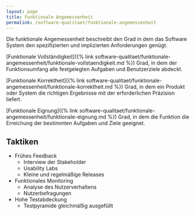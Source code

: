 ```yaml
---
layout: page
title: Funktionale Angemessenheit
permalink: /software-qualitaet/funktionale-angemessenheit
---
```


Die funktionale Angemessenheit beschreibt den Grad in dem das Software System den spezifizierten und implizierten Anforderungen genügt.

[Funktionale Vollständigkeit]({% link software-qualitaet/funktionale-angemessenheit/funktionale-vollstaendigkeit.md %})
Grad, in dem der Funktionsumfang alle festgelegten Aufgaben und Benutzerziele abdeckt.

[Funktionale Korrektheit]({% link software-qualitaet/funktionale-angemessenheit/funktionale-korrektheit.md %})
Grad, in dem ein Produkt oder System die richtigen Ergebnisse mit der erforderlichen Präzision liefert.

[Funktionale Eignung]({% link software-qualitaet/funktionale-angemessenheit/funktionale-eignung.md %})
Grad, in dem die Funktion die Erreichung der bestimmten Aufgaben und Ziele geeignet.

## Taktiken

* Frühes Feedback
  * Interview der Stakeholder
  * Usability Labs
  * Kleine und regelmäßige Releases
* Funktionales Monitoring
  * Analyse des Nutzerverhaltens
  * Nutzerbefragungen
* Hohe Testabdeckung
  * Testpyramide gleichmäßig ausgefüllt